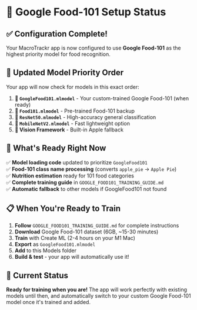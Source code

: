 # 🎯 Google Food-101 Setup Status

## ✅ **Configuration Complete!**

Your MacroTrackr app is now configured to use **Google Food-101** as the highest priority model for food recognition.

## 🔄 **Updated Model Priority Order**

Your app will now check for models in this exact order:

1. **🥇 `GoogleFood101.mlmodel`** - Your custom-trained Google Food-101 (when ready)
2. **🥈 `Food101.mlmodel`** - Pre-trained Food-101 backup
3. **🥉 `ResNet50.mlmodel`** - High-accuracy general classification  
4. **🏅 `MobileNetV2.mlmodel`** - Fast lightweight option
5. **🔄 Vision Framework** - Built-in Apple fallback

## 🚀 **What's Ready Right Now**

✅ **Model loading code** updated to prioritize `GoogleFood101`  
✅ **Food-101 class name processing** (converts `apple_pie` → `Apple Pie`)  
✅ **Nutrition estimation** ready for 101 food categories  
✅ **Complete training guide** in `GOOGLE_FOOD101_TRAINING_GUIDE.md`  
✅ **Automatic fallback** to other models if GoogleFood101 not found  

## 📋 **When You're Ready to Train**

1. **Follow** `GOOGLE_FOOD101_TRAINING_GUIDE.md` for complete instructions
2. **Download** Google Food-101 dataset (6GB, ~15-30 minutes)
3. **Train** with Create ML (2-4 hours on your M1 Mac)
4. **Export** as `GoogleFood101.mlmodel`
5. **Add** to this Models folder
6. **Build & test** - your app will automatically use it!

## 🎉 **Current Status**

**Ready for training when you are!** The app will work perfectly with existing models until then, and automatically switch to your custom Google Food-101 model once it's trained and added.
